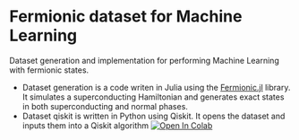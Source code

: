 # Fermionic dataset for Machine Learning
Dataset generation and implementation for performing Machine Learning with fermionic states. 

- Dataset generation is a code writen in Julia using the [Fermionic.jl](https://github.com/Marco-Di-Tullio/Fermionic.jl) library. It simulates a superconducting Hamiltonian and generates exact states in both superconducting and normal phases.
- Dataset qiskit is written in Python using Qiskit. It opens the dataset and inputs them into a Qiskit algorithm [![Open In Colab](https://colab.research.google.com/assets/colab-badge.svg)](https://colab.research.google.com/drive/1jlpUc4fiir2d6e7W1HwYX0BMZkfnD-1f?usp=sharing)

